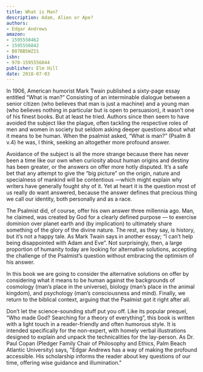 ```yaml
---
title: What is Man?
description: Adam, Alien or Ape?
authors:
- Edgar Andrews
amazon:
- 1595558462
- 1595556842
- B07BB5WZ1S
isbn:
- 978-1595556844
publisher: Elm Hill
date: 2018-07-03
---
```

In 1906, American humorist Mark Twain published a sixty-page essay entitled “What is man?” Consisting of an interminable dialogue between a senior citizen (who believes that man is just a machine) and a young man (who believes nothing in particular but is open to persuasion), it wasn’t one of his finest books. But at least he tried. Authors since then seem to have avoided the subject like the plague, often tackling the respective roles of men and women in society but seldom asking deeper questions about what it means to be human. When the psalmist asked, “What is man?” (Psalm 8 v.4) he was, I think, seeking an altogether more profound answer.

Avoidance of the subject is all the more strange because there has never been a time like our own when curiosity about human origins and destiny has been greater, or the answers on offer more hotly disputed. It’s a safe bet that any attempt to give the “big picture” on the origin, nature and specialness of mankind will be contentious —which might explain why writers have generally fought shy of it. Yet at heart it is the question most of us really do want answered, because the answer defines that precious thing we call our identity, both personally and as a race.

The Psalmist did, of course, offer his own answer three millennia ago. Man, he claimed, was created by God for a clearly defined purpose — to exercise dominion over planet earth and (by implication) to ultimately share something of the glory of the divine nature. The rest, as they say, is history, but it’s not a happy tale. As Mark Twain says in another essay; “I can’t help being disappointed with Adam and Eve”. Not surprisingly, then, a large proportion of humanity today are looking for alternative solutions, accepting the challenge of the Psalmist’s question without embracing the optimism of his answer.

In this book we are going to consider the alternative solutions on offer by considering what it means to be human against the backgrounds of cosmology (man’s place in the universe), biology (man’s place in the animal kingdom), and psychology (man’s consciousness and mind). Finally, we return to the biblical context, arguing that the Psalmist got it right after all.

Don’t let the science-sounding stuff put you off. Like its popular prequel, “Who made God? Searching for a theory of everything”, this book is written with a light touch in a reader-friendly and often humorous style. It is intended specifically for the non-expert, with homely verbal illustrations designed to explain and unpack the technicalities for the lay-person. As Dr. Paul Copan (Pledger Family Chair of Philosophy and Ethics, Palm Beach Atlantic University) says, "Edgar Andrews has a way of making the profound accessible. His scholarship informs the reader about key questions of our time, offering wise guidance and illumination."
